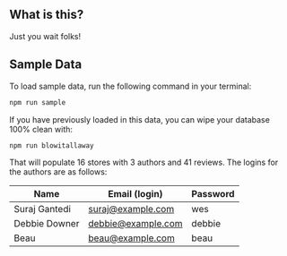 ## What is this?

Just you wait folks!

## Sample Data

To load sample data, run the following command in your terminal:

```bash
npm run sample
```

If you have previously loaded in this data, you can wipe your database 100% clean with:

```bash
npm run blowitallaway
```

That will populate 16 stores with 3 authors and 41 reviews. The logins for the authors are as follows:

|Name|Email (login)|Password|
|---|---|---|
|Suraj Gantedi|suraj@example.com|wes|
|Debbie Downer|debbie@example.com|debbie|
|Beau|beau@example.com|beau|


